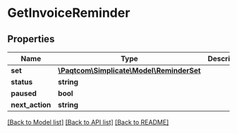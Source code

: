 # GetInvoiceReminder

## Properties

 Name            | Type                                                    | Description | Notes      
-----------------|---------------------------------------------------------|-------------|------------
 **set**         | [**\Paqtcom\Simplicate\Model\ReminderSet**](ReminderSet.md) |             | [optional] 
 **status**      | **string**                                              |             | [optional] 
 **paused**      | **bool**                                                |             | [optional] 
 **next_action** | **string**                                              |             | [optional] 

[[Back to Model list]](../README.md#documentation-for-models) [[Back to API list]](../README.md#documentation-for-api-endpoints) [[Back to README]](../README.md)


